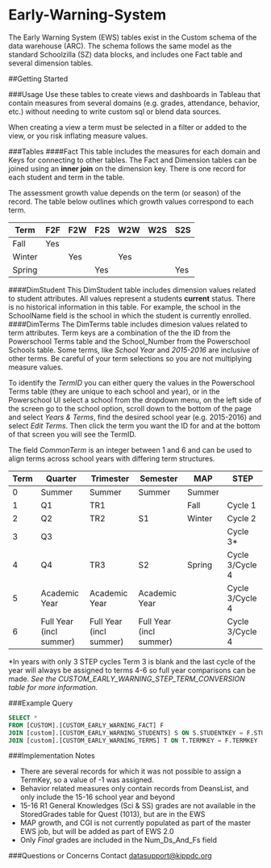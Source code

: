 # Early-Warning-System
The Early Warning System (EWS) tables exist in the Custom schema of the data warehouse (ARC). The schema follows the same model as the standard Schoolzilla (SZ) data blocks, and includes one Fact table and several dimension tables.

##Getting Started

###Usage
Use these tables to create views and dashboards in Tableau that contain measures from several domains (e.g. grades, attendance, behavior, etc.) without needing to write custom sql or blend data sources.


When creating a view a term must be selected in a filter or added to the view, or you risk inflating measure values.

###Tables
####Fact
This table includes the measures for each domain and Keys for connecting to other tables. The Fact and Dimension tables can be joined using an **inner join** on the dimension key. There is one record for each student and term in the table.

The assessment growth value depends on the term (or season) of the record. The table below outlines which growth values correspond to each term.

| Term               | F2F | F2W | F2S | W2W | W2S | S2S |
|--------------------|-----|-----|-----|-----|-----|-----|
| Fall               | Yes |     |     |     |     |     |
| Winter             |     | Yes |     | Yes |     |     |
| Spring             |     |     | Yes |     |     | Yes |

####DimStudent
This DimStudent table includes dimension values related to student attributes. All values represent a students **current** status. There is no historical information in this table. For example, the school in the SchoolName field is the school in which the student is currently enrolled.
####DimTerms
The DimTerms table includes dimesion values related to term attributes. Term keys are a combination of the the ID from the Powerschool Terms table and the School_Number from the Powerschool Schools table. Some terms, like *School Year* and *2015-2016* are inclusive of other terms. Be careful of your term selections so you are not multiplying measure values.

To identify the *TermID* you can either query the values in the Powerschool Terms table (they are unique to each school and year), or in the Powerschool UI select a school from the dropdown menu, on the left side of the screen go to the school option, scroll down to the bottom of the page and select *Years & Terms*, find the desired school year (e.g. 2015-2016) and select *Edit Terms*. Then click the term you want the ID for and at the bottom of that screen you will see the TermID. 

The field *CommonTerm* is an integer between 1 and 6 and can be used to align terms across school years with differing term structures.

| Term   | Quarter                | Trimester                   | Semester                    | MAP    |STEP            |
|--------|------------------------|-----------------------------|-----------------------------|--------|----------------|
|  0     | Summer                 | Summer                      | Summer                      | Summer |                |
|  1     | Q1                     | TR1                         |                             | Fall   |Cycle 1         |
|  2     | Q2                     | TR2                         | S1                          | Winter |Cycle 2         |
|  3     | Q3                     |                             |                             |        |Cycle 3*        |
|  4     | Q4                     | TR3                         | S2                          | Spring |Cycle 3/Cycle 4 |
|  5     | Academic Year          | Academic Year               | Academic Year               |        |Cycle 3/Cycle 4 |
|  6     | Full Year (incl summer)| Full Year (incl summer)     | Full Year (incl summer)     |        |Cycle 3/Cycle 4 |

*In years with only 3 STEP cycles Term 3 is blank and the last cycle of the year will always be assigned to terms 4-6 so full year comparisons can be made. _See the CUSTOM_EARLY_WARNING_STEP_TERM_CONVERSION table for more information._

###Example Query
``` SQL
SELECT *
FROM [CUSTOM].[CUSTOM_EARLY_WARNING_FACT] F
JOIN [custom].[CUSTOM_EARLY_WARNING_STUDENTS] S ON S.STUDENTKEY = F.STUDENTKEY
JOIN [custom].[CUSTOM_EARLY_WARNING_TERMS] T ON T.TERMKEY = F.TERMKEY
``` 

###Implementation Notes
* There are several records for which it was not possible to assign a TermKey, so a value of -1 was assigned.
* Behavior related measures only contain records from DeansList, and only include the 15-16 school year and beyond
* 15-16 R1 General Knowledges (Sci & SS) grades are not available in the StoredGrades table for Quest (1013), but are in the EWS
* MAP growth, and CGI is not currently populated as part of the master EWS job, but will be added as part of EWS 2.0
* Only *Final* grades are included in the Num_Ds_And_Fs field

###Questions or Concerns
Contact <datasupport@kippdc.org>
